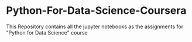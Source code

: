 # Python-For-Data-Science-Coursera
This Repository contains all the jupyter notebooks as the assignments for "Python for Data Science" course
